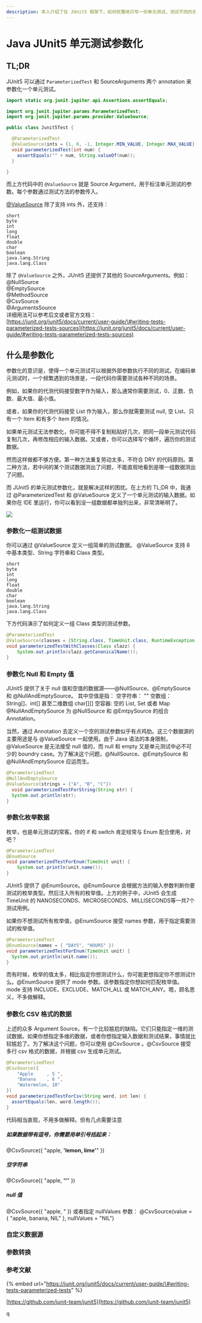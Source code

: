 ```yaml
---
description: 本人介绍了在 JUnit5 框架下，如何优雅地只写一份单元测试，测试不同的测试用例——参数化测试。
---
```


# Java JUnit5 单元测试参数化

## TL;DR

JUnit5 可以通过 `ParameterizedTest` 和 SourceArguments 两个 annotation 来参数化一个单元测试。

```java
import static org.junit.jupiter.api.Assertions.assertEquals;

import org.junit.jupiter.params.ParameterizedTest;
import org.junit.jupiter.params.provider.ValueSource;

public class Junit5Test {

  @ParameterizedTest
  @ValueSource(ints = {1, 0, -1, Integer.MIN_VALUE, Integer.MAX_VALUE})
  void parameterizedTest(int num) {
    assertEquals("" + num, String.valueOf(num));
  }

}
```

而上方代码中的 `@ValueSource` 就是 Source Argument，用于标注单元测试的参数。每个参数通过测试方法的参数传入。  

[@ValueSource](https://github.com/junit-team/junit5/blob/main/junit-jupiter-params/src/main/java/org/junit/jupiter/params/provider/ValueSource.java) 除了支持 ints 外，还支持：

```text
short 
byte
int
long
float
double
char
boolean
java.lang.String
java.lang.Class
```

除了 `@ValueSource` 之外，JUnit5 还提供了其他的 SourceArguments。例如：  
@NullSource  
@EmptySource  
@MethodSource  
@CsvSource  
@ArgumentsSource  
详细用法可以参考后文或者官方文档：[https://junit.org/junit5/docs/current/user-guide/\#writing-tests-parameterized-tests-sources](https://junit.org/junit5/docs/current/user-guide/#writing-tests-parameterized-tests-sources)

## 什么是参数化

参数化的意识是，使得一个单元测试可以根据外部参数执行不同的测试。在编码单元测试时，一个频繁遇到的场景是，一段代码你需要测试各种不同的场景。


例如，如果你的代测代码接受数字作为输入，那么通常你需要测试，0、正数、负数、最大值、最小值。


或者，如果你的代测代码接受 List 作为输入，那么你就需要测试 null, 空 List、只有一个 Item 和有多个 Item 的情况。


如果单元测试无法参数化，你可能不得不复制粘贴好几次，把同一段单元测试代码复制几次，再修改相应的输入数据。又或者，你可以选择写个循环，遍历你的测试数据。

然而这样做都不够方便。第一种方法重复劳动太多，不符合 DRY 的代码原则。第二种方法，若中间的某个测试数据测出了问题，不能直观地看到是哪一组数据测出了问题。

而 JUnit5 的单元测试参数化，就是解决这样的困扰。在上方的 TL;DR 中，我通过 @ParameterizedTest 和 @ValueSource 定义了一个单元测试的输入数据。如果你在 IDE 里运行，你可以看到没一组数据都单独列出来，非常清晰明了。

![](.gitbook/assets/image%20%2830%29.png)

### 参数化一组测试数据

你可以通过 @ValueSource 定义一组简单的测试数据。 @ValueSource 支持 8 中基本类型、String 字符串和 Class 类型。

```
short 
byte
int
long
float
double
char
boolean
java.lang.String
java.lang.Class
```

下方代码演示了如何定义一组 Class 类型的测试参数。

```java
@ParameterizedTest
@ValueSource(classes = {String.class, TimeUnit.class, RuntimeException.class})
void parameterizedTestWithClasses(Class clazz) {
	System.out.println(clazz.getCanonicalName());
}
```



### 参数化 Null 和 Empty 值

JUnit5 提供了关于 null 值和空值的数据源——@NullSource、@EmptySource 和 @NullAndEmptySource。
其中空值是指：
空字符串： ""
空数组： String[]、int[] 甚至二维数组 char\[][]
空容器: 空的 List, Set 或者 Map
@NullAndEmptySource 为 @NullSource 和 @EmtpySource 的组合 Annotation。

当然，通过 Annotation 去定义一个空的测试参数似乎有点鸡肋。这三个数据源的主要用途是与 @ValueSource 一起使用。由于 Java 语法的本身限制，@ValueSource 是无法接受 null 值的，而 null 和 empty 又是单元测试中必不可少的 boundry case。为了解决这个问题，@NullSource、@EmptySource 和 @NullAndEmptySource 应运而生。

```java
@ParameterizedTest
@NullAndEmptySource
@ValueSource(strings = {"A", "B", "C"})
  void parameterizedTestForString(String str) {
  System.out.println(str);
}
```



### 参数化枚举数据

枚举，也是单元测试的常客。你的 if 和 switch 肯定经常与 Enum 配合使用，对吧？

```java
@ParameterizedTest
@EnumSource
void parameterizedTestForEnum(TimeUnit unit) {
	System.out.println(unit.name());
}
```

JUnit5 提供了 @EnumSource。@EnumSource 会根据方法的输入参数判断你要测试的枚举类型。然后注入所有的枚举值。上方的例子中，JUnit5 会生成 TimeUnit 的 NANOSECONDS、MICROSECONDS、MILLISECONDS等一共7个测试用例。

如果你不想测试所有枚举值，@EnumSource 接受 names 参数，用于指定需要测试的枚举值。

```java
@ParameterizedTest
@EnumSource(names = { "DAYS", "HOURS" })
void parameterizedTestForEnum(TimeUnit unit) {
  System.out.println(unit.name());
}
```

而有时候，枚举的值太多，相比指定你想测试什么，你可能更想指定你不想测试什么。@EnumSource 提供了 mode 参数。该参数指定你想如何匹配枚举值。mode 支持 INCLUDE、EXCLUDE、MATCH_ALL 或 MATCH_ANY。嗯，顾名思义，不多做解释。

### 参数化 CSV 格式的数据

上述的众多 Argument Source，有一个比较尴尬的缺陷。它们只能指定一维的测试数据。如果你想指定多维的数据，或者你想指定输入数据和测试结果，事情就比较尴尬了。为了解决这个问题，你可以使用 @CsvSource 。@CsvSource 接受多行 csv 格式的数据，并根据 csv 生成单元测试。

```java
@ParameterizedTest
@CsvSource({
    "Apple     , 5 ",
    "Banana    , 6 ",
    "Watermelon, 10"
})
void parameterizedTestForCsv(String word, int len) {
  assertEquals(len, word.length());
}
```

代码相当直观，不用多做解释。但有几点需要注意

##### 如果数据带有逗号，你需要用单引号括起来：

@CsvSource({ "apple, **'lemon, lime'**" })

##### 空字符串

@CsvSource({ "apple, **''**" })

##### null 值

@CsvSource({ "apple, " })
或者指定 nullValues 参数：
@CsvSource(value = { "apple, banana, NIL" }, nullValues = "NIL")

### 自定义数据源

### 参数转换



### 参考文献

{% embed url="https://junit.org/junit5/docs/current/user-guide/\#writing-tests-parameterized-tests" %}

[https://github.com/junit-team/junit5](https://github.com/junit-team/junit5)







q